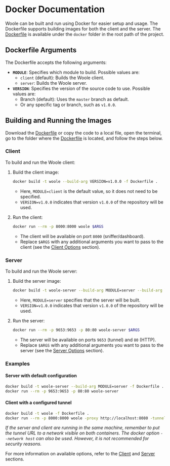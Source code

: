 # Docker Documentation

Woole can be built and run using Docker for easier setup and usage. The Dockerfile supports building images for both the client and the server. The [Dockerfile](https://github.com/ECRomaneli/woole/blob/master/docker/Dockerfile) is available under the `docker` folder in the root path of the project.

## Dockerfile Arguments

The Dockerfile accepts the following arguments:

- **`MODULE`**: Specifies which module to build. Possible values are:
  - `client` (default): Builds the Woole client.
  - `server`: Builds the Woole server.
- **`VERSION`**: Specifies the version of the source code to use. Possible values are:
  - Branch (default): Uses the `master` branch as default.
  - Or any specific tag or branch, such as `v1.0.0`.

## Building and Running the Images

Download the [Dockerfile](https://github.com/ECRomaneli/woole/blob/master/docker/Dockerfile) or copy the code to a local file, open the terminal, go to the folder where the [Dockerfile](https://github.com/ECRomaneli/woole/blob/master/docker/Dockerfile) is located, and follow the steps below.

### Client

To build and run the Woole client:

1. Build the client image:
   ```sh
   docker build -t woole --build-arg VERSION=v1.0.0 -f Dockerfile .
   ```

   - Here, `MODULE=client` is the default value, so it does not need to be specified.
   - `VERSION=v1.0.0` indicates that version `v1.0.0` of the repository will be used.

2. Run the client:
   ```sh
   docker run --rm -p 8000:8000 woole $ARGS
   ```

   - The client will be available on port `8000` (sniffer/dashboard).
   - Replace `$ARGS` with any additional arguments you want to pass to the client (see the [Client Options](client.md#available-options) section).

### Server

To build and run the Woole server:

1. Build the server image:
   ```sh
   docker build -t woole-server --build-arg MODULE=server --build-arg VERSION=v1.0.0 -f Dockerfile .
   ```

   - Here, `MODULE=server` specifies that the server will be built.
   - `VERSION=v1.0.0` indicates that version `v1.0.0` of the repository will be used.

2. Run the server:
   ```sh
   docker run --rm -p 9653:9653 -p 80:80 woole-server $ARGS
   ```

   - The server will be available on ports `9653` (tunnel) and `80` (HTTP).
   - Replace `$ARGS` with any additional arguments you want to pass to the server (see the [Server Options](server.md#available-options) section).

### Examples

#### Server with default configuration

```sh
docker build -t woole-server --build-arg MODULE=server -f Dockerfile .
docker run --rm -p 9653:9653 -p 80:80 woole-server
```

#### Client with a configured tunnel

```sh
docker build -t woole -f Dockerfile .
docker run --rm -p 8000:8000 woole -proxy http://localhost:8080 -tunnel woole.me
```

*If the server and client are running in the same machine, remember to put the tunnel URL to a network visible on both containers. The docker option `--network host` can also be used. However, it is not recommended for security reasons.*

For more information on available options, refer to the [Client](client.md#available-options) and [Server](server.md#available-options) sections.